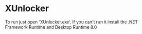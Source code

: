 # XUnlocker
To run just open 'XUnlocker.exe'.
If you can't run it install the .NET Framework Runtime and Desktop Runtime 8.0
